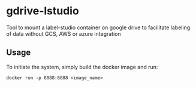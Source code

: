 # gdrive-lstudio
Tool to mount a label-studio container on google drive to facilitate labeling of data without GCS, AWS or azure integration

## Usage
To initiate the system, simply build the docker image and run:
```
docker run -p 8888:8888 <image_name>
```
